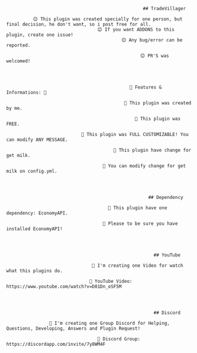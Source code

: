                                                        ## TradeVillager

              😊 This plugin was created specially for one person, but final decision, he don't want, so i post free for all.
                                      😊 If you want ADDONS to this plugin, create one issue!
                                               😊 Any bug/error can be reported. 

                                                      😊 PR'S was welcomed!


 
 
                                                  🌟 Features & Informations: 🌟

                                                🧦 This plugin was created by me.

                                                    🧦 This plugin was FREE.

                                🧦 This plugin was FULL CUSTOMIZABLE! You can modify ANY MESSAGE.

                                            🧦 This plugin have change for get milk.

                                        🧦 You can modify change for get milk on config.yml.




                                                         ## Dependency

                                          🎉 This plugin have one dependency: EconomyAPI.

                                        🎉 Please to be sure you have installed EconomyAPI!




                                                           ## YouTube

                                    🎉 I'm creating one Video for watch what this plugins do.

                                   🎉 YouTube Video: https://www.youtube.com/watch?v=D81Dn_oSF5M




                                                           ## Discord
                                                           
                    🎉 I'm creating one Group Discord for Helping, Questions, Developing, Answers and Plugin Request!

                                      🎉 Discord Group: https://discordapp.com/invite/7y8WM4F
